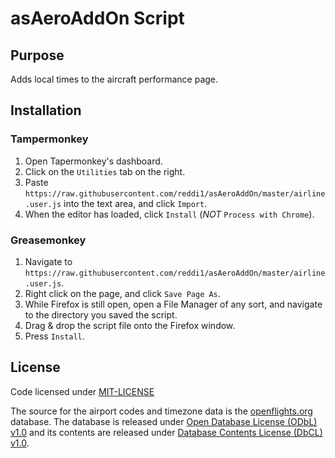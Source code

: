 # asAeroAddOn Script #

## Purpose ##

Adds local times to the aircraft performance page.

## Installation ##

### Tampermonkey ###

1. Open Tapermonkey's dashboard.
2. Click on the `Utilities` tab on the right.
3. Paste `https://raw.githubusercontent.com/reddi1/asAeroAddOn/master/airline.user.js` into the text area, and click `Import`.
4. When the editor has loaded, click `Install` (*NOT* `Process with Chrome`).

### Greasemonkey ###

1. Navigate to `https://raw.githubusercontent.com/reddi1/asAeroAddOn/master/airline.user.js`.
2. Right click on the page, and click `Save Page As`.
3. While Firefox is still open, open a File Manager of any sort, and navigate to the directory you saved the script.
4. Drag & drop the script file onto the Firefox window.
5. Press `Install`.

## License

Code licensed under [MIT-LICENSE](https://github.com/reddi1/asAeroAddOn/blob/master/LICENSE)

The source for the airport codes and timezone data is the [openflights.org](https://github.com/jpatokal/openflights/blob/master/data/airports.dat) database.
The database is released under [Open Database License (ODbL) v1.0](https://github.com/reddi1/asAeroAddOn/blob/master/ODbL-LICENSE) and its contents are released under [Database Contents License (DbCL) v1.0](https://github.com/reddi1/asAeroAddOn/blob/master/DbCL-LICENSE).